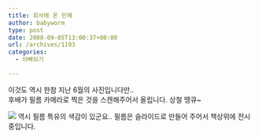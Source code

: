 ```yaml
---
title: 회사에 온 민혜
author: babyworm
type: post
date: 2008-09-05T13:00:37+00:00
url: /archives/1193
categories:
  - 아빠되기

---
```

이것도 역시 한참 지난 6월의 사진입니다만..  
후배가 필름 카메라로 찍은 것을 스캔해주어서 올립니다. 상철 땡큐~

<img decoding="async" src="https://i0.wp.com/babyworm.net/wordpress/wp-content/uploads/1/ik240000000001.jpg?w=625"  data-recalc-dims="1" />  
역시 필름 특유의 색감이 있군요..  
필름은 슬라이드로 만들어 주어서 책상위에 전시중입니다.